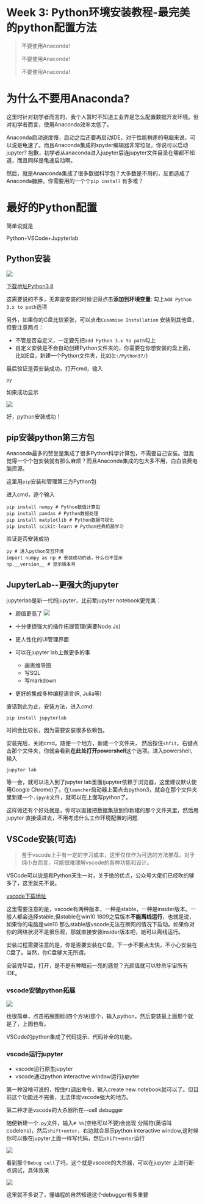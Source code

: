 # Week 3: Python环境安装教程-最完美的python配置方法

> 不要使用Anaconda!
> 
> 不要使用Anaconda!
> 
> 不要使用Anaconda!

# 为什么不要用Anaconda?

这里时针对初学者而言的，我个人暂时不知道工业界是怎么配置数据开发环境。但对初学者而言，使用Anaconda效率太低了。

Anaconda启动速度慢，启动之后还要再启动IDE，对于性能稍差的电脑来说，可以说是龟速了。而且Anaconda集成的spyder编辑器非常垃圾，你说可以启动jupyter? 抱歉，初学者从anaconda进入jupyter后连jupyter文件目录在哪都不知道，而且同样是龟速启动啊。

然后，就是Ananconda集成了很多数据科学包？大多数是不用的，反而造成了Anaconda臃肿。你需要用的一个个`pip install` 有多难？

# 最好的Python配置

简单说就是

Python+VSCode+Jupyterlab


## Python安装

![](image/py-install.png)

[下载地址Python3.8](https://www.python.org/downloads/release/python-380/)

这需要说的不多，无非是安装的时候记得点击**添加到环境变量**: 勾上`Add Python 3.x to path`选项


另外，如果你的C盘比较紧张，可以点击`Cusomise Installation` 安装到其他盘，但要注意两点：

- 不管是否自定义，一定要先把`add Python 3.x to path`勾上
- 自定义安装是不会自动创建Python文件夹的，你需要在你想安装的盘上面，比如E盘，新建一个Python文件夹，比如(`E:/Python37/`)

最后验证是否安装成功，打开cmd，输入
```
py
```

如果成功显示

![](image/cmd.jpg)



好，python安装成功！

## pip安装python第三方包

Anaconda最多的赞誉是集成了很多Python科学计算包，不需要自己安装。但我觉得一个个包安装就有那么麻烦？而且Anaconda集成的包大多不用，白白浪费电脑资源。

这里用`pip`安装和管理第三方Python包

进入cmd，逐个输入
```
pip install numpy # Python数值计算包
pip install pandas # Python数据处理
pip install matplotlib # Python数据可视化
pip install scikit-learn # Python经典机器学习
```
验证是否安装成功
```
py # 进入python交互环境
import numpy as np # 安装成功的话，什么也不显示
np.__version__ # 显示版本号
```


## JupyterLab--更强大的jupyter

jupyterlab是新一代的jupyter，比前辈jupyter notebook更完美：

- 颜值更高了
![](image/lab.jpg)

- 十分便捷强大的插件拓展管理(需要Node.Js)
- 更人性化的UI管理界面
- 可以在jupyter lab上做更多的事
  - 画思维导图
  - 写SQL
  - 写markdown
- 更好的集成多种编程语言(R, Julia等)

废话到此为止，安装方法，进入cmd:
```
pip install jupyterlab
```
时间会比较长，因为需要安装很多依赖包。

安装完后，关闭cmd。随便一个地方，新建一个文件夹，
然后按住`shfit`，右键点击那个文件夹，你就会看到**在此处打开powershell**这个选项。进入powershell, 输入
```
jupyter lab
```
等一会，就可以进入到了jupyter lab里面(jupyter依赖于浏览器，这里建议默认使用Google Chrome)了。在`launcher`启动器上面点击python3，就会在那个文件夹里新建一个`.ipynb`文件，就可以在上面写python了。

这样做还有个好处就是，你可以直接把数据集放到你新建的那个文件夹里，然后用jupyter 直接读进去，不用考虑什么工作环境配置的问题.


## VSCode安装(可选)

> 鉴于vscode上手有一定的学习成本，这里仅仅作为可选的方法推荐。对于纯小白而言，可能很难理解vscode的各种功能和设计。

VSCode可以说是和Python天生一对，关于她的优点，公众号大佬们已经吹的够多了，这里就先不说。

[vscode下载地址](https://code.visualstudio.com/)

这里需要注意的是，vscode有两种版本，一种是stable，一种是insider版本。一般人都会选择stable,但stable在win10 1809之后版本**不能离线运行**，也就是说，如果你的电脑是win10 那么stable版vscode无法在断网的情况下启动。如果你对你的网络状况不是很乐观，那就直接安装insider版本吧，她可以离线运行。

安装过程需要注意的是，你是否要安装在C盘，下一步不要点太快，不小心安装在C盘了。当然，你C盘够大无所谓。

安装完毕后，打开，是不是有种眼前一亮的感觉？光颜值就可以秒杀宇宙所有IDE。

### vscode安装python拓展

![](image/extensions.jpg)


也很简单，点击拓展图标(四个方块)那个，输入python，然后安装最上面那个就是了，上图也有。

VSCode的python集成了代码提示、代码补全的功能。


### vscode运行jupyter

- vscode运行原生jupyter
- vscode通过python interactive window运行jupyter

第一种没啥可说的，按住`F1`调出命令，输入create new notebook就可以了。但目前这个功能还不完善，无法体现vscode强大的地方。

第二种才是vscode的大杀器所在--cell debugger

随便新建一个`.py`文件，输入`# %%`(空格可以不要)会出现
分隔符(英语叫codelens)，然后`shift+enter`，右边就会显示python interactive window,这时候你可以像在jupyter上面一样写代码，然后`shift+enter`运行

![](image/codelens.jpg)

看到那个`Debug cell`了吗，这个就是vscode的大杀器，可以在jupyter 上进行断点调试，具体效果

![](image/jupyterdebug.gif)


这里就不多说了，懂编程的自然知道这个debugger有多重要




















